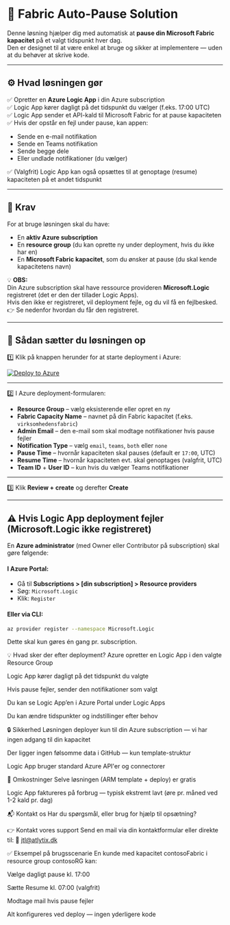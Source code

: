 # 🚀 Fabric Auto-Pause Solution

Denne løsning hjælper dig med automatisk at **pause din Microsoft Fabric kapacitet** på et valgt tidspunkt hver dag.  
Den er designet til at være enkel at bruge og sikker at implementere — uden at du behøver at skrive kode.

---

## ⚙ Hvad løsningen gør
✅ Opretter en **Azure Logic App** i din Azure subscription  
✅ Logic App kører dagligt på det tidspunkt du vælger (f.eks. 17:00 UTC)  
✅ Logic App sender et API-kald til Microsoft Fabric for at pause kapaciteten  
✅ Hvis der opstår en fejl under pause, kan appen:
- Sende en e-mail notifikation
- Sende en Teams notifikation
- Sende begge dele
- Eller undlade notifikationer (du vælger)

✅ (Valgfrit) Logic App kan også opsættes til at genoptage (resume) kapaciteten på et andet tidspunkt

---

## 📌 Krav
For at bruge løsningen skal du have:
- En **aktiv Azure subscription**
- En **resource group** (du kan oprette ny under deployment, hvis du ikke har en)
- En **Microsoft Fabric kapacitet**, som du ønsker at pause (du skal kende kapacitetens navn)

💡 **OBS:**  
Din Azure subscription skal have ressource provideren **Microsoft.Logic** registreret (det er den der tillader Logic Apps).  
Hvis den ikke er registreret, vil deployment fejle, og du vil få en fejlbesked.  
👉 Se nedenfor hvordan du får den registreret.

---

## 🚀 Sådan sætter du løsningen op

1️⃣ Klik på knappen herunder for at starte deployment i Azure:

[![Deploy to Azure](https://aka.ms/deploytoazurebutton)](https://portal.azure.com/#create/Microsoft.Template/uri/https%3A%2F%2Fraw.githubusercontent.com%2FjtlAtlytix%2Ffabric-auto-pause-deploy%2Fmain%2Ffabric-auto-pause.json)

---

2️⃣ I Azure deployment-formularen:
- **Resource Group** – vælg eksisterende eller opret en ny
- **Fabric Capacity Name** – navnet på din Fabric kapacitet (f.eks. `virksomhedensfabric`)
- **Admin Email** – den e-mail som skal modtage notifikationer hvis pause fejler
- **Notification Type** – vælg `email`, `teams`, `both` eller `none`
- **Pause Time** – hvornår kapaciteten skal pauses (default er `17:00`, UTC)
- **Resume Time** – hvornår kapaciteten evt. skal genoptages (valgfrit, UTC)
- **Team ID** + **User ID** – kun hvis du vælger Teams notifikationer

---

3️⃣ Klik **Review + create** og derefter **Create**

---

## ⚠ Hvis Logic App deployment fejler (Microsoft.Logic ikke registreret)

En **Azure administrator** (med Owner eller Contributor på subscription) skal gøre følgende:

#### I Azure Portal:
- Gå til **Subscriptions > [din subscription] > Resource providers**
- Søg: `Microsoft.Logic`
- Klik: `Register`

#### Eller via CLI:
```bash
az provider register --namespace Microsoft.Logic
```

Dette skal kun gøres én gang pr. subscription.

💡 Hvad sker der efter deployment?
Azure opretter en Logic App i den valgte Resource Group

Logic App kører dagligt på det tidspunkt du valgte

Hvis pause fejler, sender den notifikationer som valgt

Du kan se Logic App’en i Azure Portal under Logic Apps

Du kan ændre tidspunkter og indstillinger efter behov

🔒 Sikkerhed
Løsningen deployer kun til din Azure subscription — vi har ingen adgang til din kapacitet

Der ligger ingen følsomme data i GitHub — kun template-struktur

Logic App bruger standard Azure API'er og connectorer

💸 Omkostninger
Selve løsningen (ARM template + deploy) er gratis

Logic App faktureres på forbrug — typisk ekstremt lavt (øre pr. måned ved 1-2 kald pr. dag)

📬 Kontakt os
Har du spørgsmål, eller brug for hjælp til opsætning?

👉 Kontakt vores support
Send en mail via din kontaktformular eller direkte til:
📧 jtl@atlytix.dk

✅ Eksempel på brugsscenarie
En kunde med kapacitet contosoFabric i resource group contosoRG kan:

Vælge dagligt pause kl. 17:00

Sætte Resume kl. 07:00 (valgfrit)

Modtage mail hvis pause fejler

Alt konfigureres ved deploy — ingen yderligere kode
